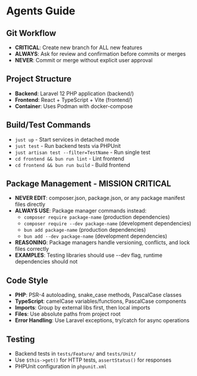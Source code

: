 # Agents Guide

## Git Workflow
- **CRITICAL**: Create new branch for ALL new features
- **ALWAYS**: Ask for review and confirmation before commits or merges
- **NEVER**: Commit or merge without explicit user approval

## Project Structure
- **Backend**: Laravel 12 PHP application (backend/)
- **Frontend**: React + TypeScript + Vite (frontend/)
- **Container**: Uses Podman with docker-compose

## Build/Test Commands
- `just up` - Start services in detached mode
- `just test` - Run backend tests via PHPUnit
- `just artisan test --filter=TestName` - Run single test
- `cd frontend && bun run lint` - Lint frontend
- `cd frontend && bun run build` - Build frontend

## Package Management - MISSION CRITICAL
- **NEVER EDIT**: composer.json, package.json, or any package manifest files directly
- **ALWAYS USE**: Package manager commands instead:
  - `composer require package-name` (production dependencies)
  - `composer require --dev package-name` (development dependencies)
  - `bun add package-name` (production dependencies)
  - `bun add --dev package-name` (development dependencies)
- **REASONING**: Package managers handle versioning, conflicts, and lock files correctly
- **EXAMPLES**: Testing libraries should use --dev flag, runtime dependencies should not

## Code Style
- **PHP**: PSR-4 autoloading, snake_case methods, PascalCase classes
- **TypeScript**: camelCase variables/functions, PascalCase components
- **Imports**: Group by external libs first, then local imports
- **Files**: Use absolute paths from project root
- **Error Handling**: Use Laravel exceptions, try/catch for async operations

## Testing
- Backend tests in `tests/Feature/` and `tests/Unit/`
- Use `$this->get()` for HTTP tests, `assertStatus()` for responses
- PHPUnit configuration in `phpunit.xml`